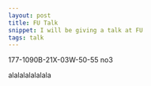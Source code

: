 ```yaml
---
layout: post
title: FU Talk
snippet: I will be giving a talk at FU
tags: talk
---
```



177-1090B-21X-03W-50-55 no3

alalalalalalala
